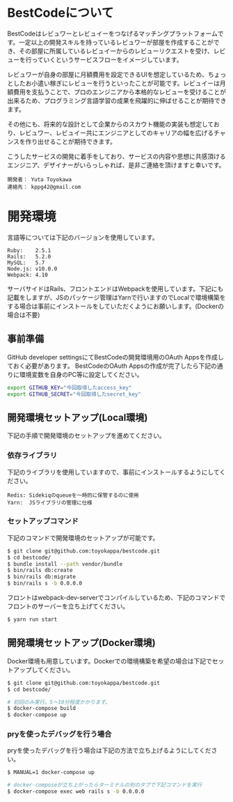 # BestCodeについて
BestCodeはレビュワーとレビュイーをつなげるマッチングプラットフォームです。一定以上の開発スキルを持っているレビュワーが部屋を作成することができ、その部屋に所属しているレビュイーからのレビューリクエストを受け、レビューを行っていくというサービスフローをイメージしています。

レビュワーが自身の部屋に月額費用を設定できるUIを想定しているため、ちょっとしたお小遣い稼ぎにレビューを行うといったことが可能です。レビュイーは月額費用を支払うことで、プロのエンジニアから本格的なレビューを受けることが出来るため、プログラミング言語学習の成果を飛躍的に伸ばせることが期待できます。

その他にも、将来的な設計として企業からのスカウト機能の実装も想定しており、レビュワー、レビュイー共にエンジニアとしてのキャリアの幅を広げるチャンスを作り出せることが期待できます。

こうしたサービスの開発に着手をしており、サービスの内容や思想に共感頂けるエンジニア、デザイナーがいらっしゃれば、是非ご連絡を頂けますと幸いです。

```
開発者： Yuta Toyokawa
連絡先： kppg42@gmail.com
```

# 開発環境
言語等については下記のバージョンを使用しています。
```
Ruby:    2.5.1
Rails:   5.2.0
MySQL:   5.7
Node.js: v10.0.0
Webpack: 4.10
```

サーバサイドはRails、フロントエンドはWebpackを使用しています。下記にも記載をしますが、JSのパッケージ管理はYarnで行いますのでLocalで環境構築をする場合は事前にインストールをしていただくようにお願いします。(Dockerの場合は不要)

## 事前準備
GitHub developer settingsにてBestCodeの開発環境用のOAuth Appsを作成しておく必要があります。
BestCodeのOAuth Appsの作成が完了したら下記の通りに環境変数を自身のPC等に設定してください。

```bash
export GITHUB_KEY="今回取得したaccess_key"
export GITHUB_SECRET="今回取得したsecret_key"
```

## 開発環境セットアップ(Local環境)
下記の手順で開発環境のセットアップを進めてください。

### 依存ライブラリ
下記のライブラリを使用していますので、事前にインストールするようにしてください。
```
Redis: Sidekiqのqueueを一時的に保管するのに使用
Yarn:  JSライブラリの管理に仕様
```

### セットアップコマンド
下記のコマンドで開発環境のセットアップが可能です。
```bash
$ git clone git@github.com:toyokappa/bestcode.git
$ cd bestcode/
$ bundle install --path vendor/bundle
$ bin/rails db:create
$ bin/rails db:migrate
$ bin/rails s -b 0.0.0.0
```

フロントはwebpack-dev-serverでコンパイルしているため、下記のコマンドでフロントのサーバーを立ち上げてください。
```bash
$ yarn run start
```

## 開発環境セットアップ(Docker環境)
Docker環境も用意しています。Dockerでの環境構築を希望の場合は下記でセットアップしてください。
```bash
$ git clone git@github.com:toyokappa/bestcode.git
$ cd bestcode/

# 初回のみ実行。5〜10分程度かかります。
$ docker-compose build
$ docker-compose up
```

### pryを使ったデバッグを行う場合
pryを使ったデバッグを行う場合は下記の方法で立ち上げるようにしてください。
```bash
$ MANUAL=1 docker-compose up

# docker-composeが立ち上がったらターミナルの別のタブで下記コマンドを実行
$ docker-compose exec web rails s -b 0.0.0.0
```
